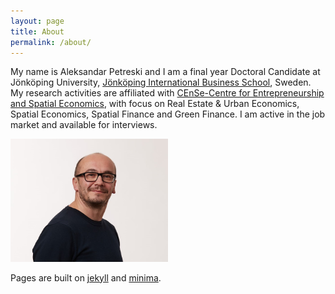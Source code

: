 ```yaml
---
layout: page
title: About
permalink: /about/
---
```


My name is Aleksandar Petreski and I am a final year Doctoral Candidate at Jönköping University, [Jönköping International Business School](https://ju.se/en/about-us/jonkoping-international-business-school.html), Sweden.
My research activities are affiliated with [CEnSe-Centre for Entrepreneurship and Spatial Economics](https://ju.se/center/cense.html), with focus on Real Estate & Urban Economics, Spatial Economics, Spatial Finance and Green Finance.
I am active in the job market and available for interviews.

<img src="JU_STAFF_191211-20047.jpg" style="width: 50%; height: 50%" />



Pages are built on [jekyll](https://jekyllrb.com)  and [minima](https://github.com/jekyll/minima).


